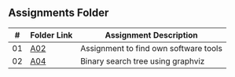 

##  Assignments Folder

|   #   | Folder Link | Assignment Description |
| :---: | ----------- | ---------------------- |
|    01  |  [A02](https://github.com/ATHUL107/4883-SoftwareTools-Sajikumar/tree/main/Assignments/A02)|Assignment to find own software tools|  
|    02  |  [A04](https://github.com/ATHUL107/4883-SoftwareTools-Sajikumar/tree/main/Assignments/A04)|Binary search tree using graphviz| 
                  
